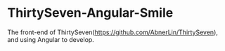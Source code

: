 # ThirtySeven-Angular-Smile
The front-end of ThirtySeven(https://github.com/AbnerLin/ThirtySeven), and using Angular to develop.

